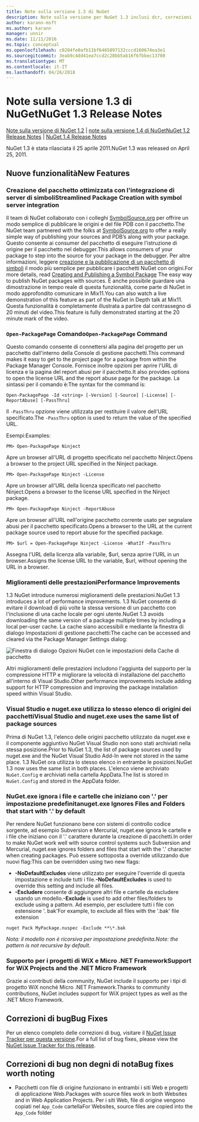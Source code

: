 ```yaml
---
title: Note sulla versione 1.3 di NuGet
description: Note sulla versione per NuGet 1.3 inclusi dcr, correzioni di bug, le funzionalità aggiunte e problemi noti.
author: karann-msft
ms.author: karann
manager: unnir
ms.date: 11/11/2016
ms.topic: conceptual
ms.openlocfilehash: c0284fe0afb11bf6465897132cccd160674ea3e1
ms.sourcegitcommit: 3eab9c4dd41ea7ccd2c28bb5ab16f6fbbec13708
ms.translationtype: MT
ms.contentlocale: it-IT
ms.lasthandoff: 04/26/2018
---
```

# <a name="nuget-13-release-notes"></a><span data-ttu-id="51d8c-103">Note sulla versione 1.3 di NuGet</span><span class="sxs-lookup"><span data-stu-id="51d8c-103">NuGet 1.3 Release Notes</span></span>

<span data-ttu-id="51d8c-104">[Note sulla versione di NuGet 1.2](../release-notes/nuget-1.2.md) | [note sulla versione 1.4 di NuGet](../release-notes/nuget-1.4.md)</span><span class="sxs-lookup"><span data-stu-id="51d8c-104">[NuGet 1.2 Release Notes](../release-notes/nuget-1.2.md) | [NuGet 1.4 Release Notes](../release-notes/nuget-1.4.md)</span></span>

<span data-ttu-id="51d8c-105">NuGet 1.3 è stata rilasciata il 25 aprile 2011.</span><span class="sxs-lookup"><span data-stu-id="51d8c-105">NuGet 1.3 was released on April 25, 2011.</span></span>

## <a name="new-features"></a><span data-ttu-id="51d8c-106">Nuove funzionalità</span><span class="sxs-lookup"><span data-stu-id="51d8c-106">New Features</span></span>

### <a name="streamlined-package-creation-with-symbol-server-integration"></a><span data-ttu-id="51d8c-107">Creazione del pacchetto ottimizzata con l'integrazione di server di simboli</span><span class="sxs-lookup"><span data-stu-id="51d8c-107">Streamlined Package Creation with symbol server integration</span></span>

<span data-ttu-id="51d8c-108">Il team di NuGet collaborato con i colleghi [SymbolSource.org](http://www.symbolsource.org/) per offrire un modo semplice di pubblicare le origini e del file PDB con il pacchetto.</span><span class="sxs-lookup"><span data-stu-id="51d8c-108">The NuGet team partnered with the folks at [SymbolSource.org](http://www.symbolsource.org/) to offer a really simple way of publishing your sources and PDB’s along with your package.</span></span> <span data-ttu-id="51d8c-109">Questo consente ai consumer del pacchetto di eseguire l'istruzione di origine per il pacchetto nel debugger.</span><span class="sxs-lookup"><span data-stu-id="51d8c-109">This allows consumers of your package to step into the source for your package in the debugger.</span></span> <span data-ttu-id="51d8c-110">Per altre informazioni, leggere [creazione e la pubblicazione di un pacchetto di simboli](../create-packages/symbol-packages.md) il modo più semplice per pubblicare i pacchetti NuGet con origini.</span><span class="sxs-lookup"><span data-stu-id="51d8c-110">For more details, read [Creating and Publishing a Symbol Package](../create-packages/symbol-packages.md) The easy way to publish NuGet packages with sources.</span></span> <span data-ttu-id="51d8c-111">È anche possibile guardare una dimostrazione in tempo reale di questa funzionalità, come parte di NuGet in modo approfondito comunicare in Mix11.</span><span class="sxs-lookup"><span data-stu-id="51d8c-111">You can also watch a live demonstration of this feature as part of the NuGet in Depth talk at Mix11.</span></span> <span data-ttu-id="51d8c-112">Questa funzionalità è completamente illustrata a partire dal contrassegno di 20 minuti del video.</span><span class="sxs-lookup"><span data-stu-id="51d8c-112">This feature is fully demonstrated starting at the 20 minute mark of the video.</span></span>

### <a name="open-packagepage-command"></a><span data-ttu-id="51d8c-113">`Open-PackagePage` Comando</span><span class="sxs-lookup"><span data-stu-id="51d8c-113">`Open-PackagePage` Command</span></span>

<span data-ttu-id="51d8c-114">Questo comando consente di connettersi alla pagina del progetto per un pacchetto dall'interno della Console di gestione pacchetti.</span><span class="sxs-lookup"><span data-stu-id="51d8c-114">This command makes it easy to get to the project page for a package from within the Package Manager Console.</span></span> <span data-ttu-id="51d8c-115">Fornisce inoltre opzioni per aprire l'URL di licenza e la pagina del report abusi per il pacchetto.</span><span class="sxs-lookup"><span data-stu-id="51d8c-115">It also provides options to open the license URL and the report abuse page for the package.</span></span>
<span data-ttu-id="51d8c-116">La sintassi per il comando è:</span><span class="sxs-lookup"><span data-stu-id="51d8c-116">The syntax for the command is:</span></span>

    Open-PackagePage -Id <string> [-Version] [-Source] [-License] [-ReportAbuse] [-PassThru]

<span data-ttu-id="51d8c-117">Il `-PassThru` opzione viene utilizzata per restituire il valore dell'URL specificato.</span><span class="sxs-lookup"><span data-stu-id="51d8c-117">The `-PassThru` option is used to return the value of the specified URL.</span></span>

<span data-ttu-id="51d8c-118">Esempi:</span><span class="sxs-lookup"><span data-stu-id="51d8c-118">Examples:</span></span>

    PM> Open-PackagePage Ninject

<span data-ttu-id="51d8c-119">Apre un browser all'URL di progetto specificato nel pacchetto Ninject.</span><span class="sxs-lookup"><span data-stu-id="51d8c-119">Opens a browser to the project URL specified in the Ninject package.</span></span>

    PM> Open-PackagePage Ninject -License

<span data-ttu-id="51d8c-120">Apre un browser all'URL della licenza specificato nel pacchetto Ninject.</span><span class="sxs-lookup"><span data-stu-id="51d8c-120">Opens a browser to the license URL specified in the Ninject package.</span></span>

    PM> Open-PackagePage Ninject -ReportAbuse

<span data-ttu-id="51d8c-121">Apre un browser all'URL nell'origine pacchetto corrente usato per segnalare abusi per il pacchetto specificato.</span><span class="sxs-lookup"><span data-stu-id="51d8c-121">Opens a browser to the URL at the current package source used to report abuse for the specified package.</span></span>

    PM> $url = Open-PackagePage Ninject -License -WhatIf -PassThru

<span data-ttu-id="51d8c-122">Assegna l'URL della licenza alla variabile, $url, senza aprire l'URL in un browser.</span><span class="sxs-lookup"><span data-stu-id="51d8c-122">Assigns the license URL to the variable, $url, without opening the URL in a browser.</span></span>

### <a name="performance-improvements"></a><span data-ttu-id="51d8c-123">Miglioramenti delle prestazioni</span><span class="sxs-lookup"><span data-stu-id="51d8c-123">Performance Improvements</span></span>

<span data-ttu-id="51d8c-124">1.3 NuGet introduce numerosi miglioramenti delle prestazioni.</span><span class="sxs-lookup"><span data-stu-id="51d8c-124">NuGet 1.3 introduces a lot of performance improvements.</span></span> <span data-ttu-id="51d8c-125">1.3 NuGet consente di evitare il download di più volte la stessa versione di un pacchetto con l'inclusione di una cache locale per ogni utente.</span><span class="sxs-lookup"><span data-stu-id="51d8c-125">NuGet 1.3 avoids downloading the same version of a package multiple times by including a local per-user cache.</span></span> <span data-ttu-id="51d8c-126">La cache siano accessibili e mediante la finestra di dialogo Impostazioni di gestione pacchetti:</span><span class="sxs-lookup"><span data-stu-id="51d8c-126">The cache can be accessed and cleared via the Package Manager Settings dialog:</span></span>

![Finestra di dialogo Opzioni NuGet con le impostazioni della Cache di pacchetto](./media/nuget-options.png)

<span data-ttu-id="51d8c-128">Altri miglioramenti delle prestazioni includono l'aggiunta del supporto per la compressione HTTP e migliorare la velocità di installazione del pacchetto all'interno di Visual Studio.</span><span class="sxs-lookup"><span data-stu-id="51d8c-128">Other performance improvements include adding support for HTTP compression and improving the package installation speed within Visual Studio.</span></span>

### <a name="visual-studio-and-nugetexe-uses-the-same-list-of-package-sources"></a><span data-ttu-id="51d8c-129">Visual Studio e nuget.exe utilizza lo stesso elenco di origini dei pacchetti</span><span class="sxs-lookup"><span data-stu-id="51d8c-129">Visual Studio and nuget.exe uses the same list of package sources</span></span>

<span data-ttu-id="51d8c-130">Prima di NuGet 1.3, l'elenco delle origini pacchetto utilizzato da nuget.exe e il componente aggiuntivo NuGet Visual Studio non sono stati archiviati nella stessa posizione.</span><span class="sxs-lookup"><span data-stu-id="51d8c-130">Prior to NuGet 1.3, the list of package sources used by nuget.exe and the NuGet Visual Studio Add-In were not stored in the same place.</span></span> <span data-ttu-id="51d8c-131">1.3 NuGet ora utilizza lo stesso elenco in entrambe le posizioni.</span><span class="sxs-lookup"><span data-stu-id="51d8c-131">NuGet 1.3 now uses the same list in both places.</span></span> <span data-ttu-id="51d8c-132">L'elenco viene archiviato `NuGet.Config` e archiviati nella cartella AppData.</span><span class="sxs-lookup"><span data-stu-id="51d8c-132">The list is stored in `NuGet.Config` and stored in the AppData folder.</span></span>

### <a name="nugetexe-ignores-files-and-folders-that-start-with--by-default"></a><span data-ttu-id="51d8c-133">NuGet.exe ignora i file e cartelle che iniziano con '.' per impostazione predefinita</span><span class="sxs-lookup"><span data-stu-id="51d8c-133">nuget.exe Ignores Files and Folders that start with '.' by default</span></span>

<span data-ttu-id="51d8c-134">Per rendere NuGet funzionano bene con sistemi di controllo codice sorgente, ad esempio Subversion e Mercurial, nuget.exe ignora le cartelle e i file che iniziano con il '.' carattere durante la creazione di pacchetti.</span><span class="sxs-lookup"><span data-stu-id="51d8c-134">In order to make NuGet work well with source control systems such Subversion and Mercurial, nuget.exe ignores folders and files that start with the '.' character when creating packages.</span></span> <span data-ttu-id="51d8c-135">Può essere sottoposta a override utilizzando due nuovi flag:</span><span class="sxs-lookup"><span data-stu-id="51d8c-135">This can be overridden using two new flags:</span></span>

* <span data-ttu-id="51d8c-136">__-NoDefaultExcludes__ viene utilizzato per eseguire l'override di questa impostazione e include tutti i file.</span><span class="sxs-lookup"><span data-stu-id="51d8c-136">__-NoDefaultExcludes__ is used to override this setting and include all files.</span></span>
* <span data-ttu-id="51d8c-137">__-Escludere__ consente di aggiungere altri file e cartelle da escludere usando un modello.</span><span class="sxs-lookup"><span data-stu-id="51d8c-137">__-Exclude__ is used to add other files/folders to exclude using a pattern.</span></span> <span data-ttu-id="51d8c-138">Ad esempio, per escludere tutti i file con estensione '. bak'</span><span class="sxs-lookup"><span data-stu-id="51d8c-138">For example, to exclude all files with the '.bak' file extension</span></span>

```
nuget Pack MyPackage.nuspec -Exclude **\*.bak
```  

<span data-ttu-id="51d8c-139">_Nota: il modello non è ricorsiva per impostazione predefinita._</span><span class="sxs-lookup"><span data-stu-id="51d8c-139">_Note: the pattern is not recursive by default._</span></span>

### <a name="support-for-wix-projects-and-the-net-micro-framework"></a><span data-ttu-id="51d8c-140">Supporto per i progetti di WiX e Micro .NET Framework</span><span class="sxs-lookup"><span data-stu-id="51d8c-140">Support for WiX Projects and the .NET Micro Framework</span></span>

<span data-ttu-id="51d8c-141">Grazie ai contributi della community, NuGet include il supporto per i tipi di progetto WiX nonché Micro .NET Framework.</span><span class="sxs-lookup"><span data-stu-id="51d8c-141">Thanks to community contributions, NuGet includes support for WiX project types as well as the .NET Micro Framework.</span></span>

## <a name="bug-fixes"></a><span data-ttu-id="51d8c-142">Correzioni di bug</span><span class="sxs-lookup"><span data-stu-id="51d8c-142">Bug Fixes</span></span>

<span data-ttu-id="51d8c-143">Per un elenco completo delle correzioni di bug, visitare il [NuGet Issue Tracker per questa versione](http://nuget.codeplex.com/workitem/list/advanced?keyword=&status=All&type=All&priority=All&release=NuGet%201.3&assignedTo=All&component=All&sortField=LastUpdatedDate&sortDirection=Descending&page=0).</span><span class="sxs-lookup"><span data-stu-id="51d8c-143">For a full list of bug fixes, please view the [NuGet Issue Tracker for this release](http://nuget.codeplex.com/workitem/list/advanced?keyword=&status=All&type=All&priority=All&release=NuGet%201.3&assignedTo=All&component=All&sortField=LastUpdatedDate&sortDirection=Descending&page=0).</span></span>

## <a name="bug-fixes-worth-noting"></a><span data-ttu-id="51d8c-144">Correzioni di bug non degni di nota</span><span class="sxs-lookup"><span data-stu-id="51d8c-144">Bug fixes worth noting</span></span>

* <span data-ttu-id="51d8c-145">Pacchetti con file di origine funzionano in entrambi i siti Web e progetti di applicazione Web.</span><span class="sxs-lookup"><span data-stu-id="51d8c-145">Packages with source files work in both Websites and in Web Application Projects.</span></span>
<span data-ttu-id="51d8c-146">Per i siti Web, file di origine vengono copiati nel `App_Code` cartella</span><span class="sxs-lookup"><span data-stu-id="51d8c-146">For Websites, source files are copied into the `App_Code` folder</span></span>

